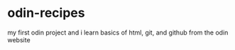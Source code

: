 # odin-recipes

my first odin project and i learn basics of html, git, and github from the odin website
